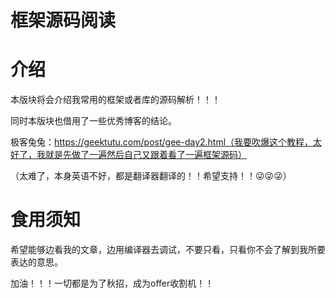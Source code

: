 # 框架源码阅读

# 介绍

本版块将会介绍我常用的框架或者库的源码解析！！！

同时本版块也借用了一些优秀博客的结论。

极客兔兔：https://geektutu.com/post/gee-day2.html（我要吹爆这个教程，太好了，我就是先做了一遍然后自己又跟着看了一遍框架源码）

（太难了，本身英语不好，都是翻译器翻译的！！希望支持！！😜😜😜）

# 食用须知

希望能够边看我的文章，边用编译器去调试，不要只看，只看你不会了解到我所要表达的意思。



加油！！！一切都是为了秋招，成为offer收割机！！

